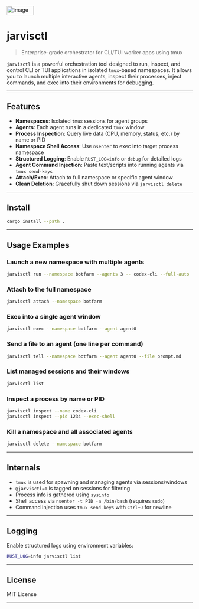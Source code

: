 <img width="73" height="25" alt="image" src="https://github.com/user-attachments/assets/7a880a0a-7ad9-4e8f-a8ac-08931f53089d" />


# jarvisctl

> Enterprise-grade orchestrator for CLI/TUI worker apps using tmux

`jarvisctl` is a powerful orchestration tool designed to run, inspect, and control CLI or TUI applications in isolated `tmux`-based namespaces. It allows you to launch multiple interactive agents, inspect their processes, inject commands, and exec into their environments for debugging.

---

## Features

* **Namespaces**: Isolated `tmux` sessions for agent groups
* **Agents**: Each agent runs in a dedicated `tmux` window
* **Process Inspection**: Query live data (CPU, memory, status, etc.) by name or PID
* **Namespace Shell Access**: Use `nsenter` to exec into target process namespace
* **Structured Logging**: Enable `RUST_LOG=info` or `debug` for detailed logs
* **Agent Command Injection**: Paste text/scripts into running agents via `tmux send-keys`
* **Attach/Exec**: Attach to full namespace or specific agent window
* **Clean Deletion**: Gracefully shut down sessions via `jarvisctl delete`

---

## Install

```bash
cargo install --path .
```

---

## Usage Examples

### Launch a new namespace with multiple agents

```bash
jarvisctl run --namespace botfarm --agents 3 -- codex-cli --full-auto
```

### Attach to the full namespace

```bash
jarvisctl attach --namespace botfarm
```

### Exec into a single agent window

```bash
jarvisctl exec --namespace botfarm --agent agent0
```

### Send a file to an agent (one line per command)

```bash
jarvisctl tell --namespace botfarm --agent agent0 --file prompt.md 
```

### List managed sessions and their windows

```bash
jarvisctl list
```

### Inspect a process by name or PID

```bash
jarvisctl inspect --name codex-cli
jarvisctl inspect --pid 1234 --exec-shell
```

### Kill a namespace and all associated agents

```bash
jarvisctl delete --namespace botfarm
```

---

## Internals

* `tmux` is used for spawning and managing agents via sessions/windows
* `@jarvisctl=1` is tagged on sessions for filtering
* Process info is gathered using `sysinfo`
* Shell access via `nsenter -t PID -a /bin/bash` (requires `sudo`)
* Command injection uses `tmux send-keys` with `Ctrl+J` for newline

---

## Logging

Enable structured logs using environment variables:

```bash
RUST_LOG=info jarvisctl list
```

---

## License

MIT License

---
